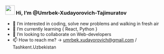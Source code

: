 ### <img src="https://media3.giphy.com/media/gM5qFksULw54NMWyry/giphy.gif?cid=ecf05e47wtscbwjg7bnoemr3gr57mbpwsco3j4w8f2a89yye&rid=giphy.gif&ct=s" width="30px" /> Hi, I’m @Umrbek-Xudayorovich-Tajimuratov
- 👀 I’m interested in coding, solve new problems and walking in fresh air
- 🌱 I’m currently learning { React, Python } 
- 💞️ I’m looking to collaborate on Web-developers
- 📫 How to reach me? -> umrbek.xudayorovich@gmail.com / Tashkent.Uzbekistan

<!---
Umrbek-Xudayorovich-Tajimuratov/Umrbek-Xudayorovich-Tajimuratov is a ✨ special ✨ repository because its `README.md` (this file) appears on your GitHub profile.
You can click the Preview link to take a look at your changes.
--->
